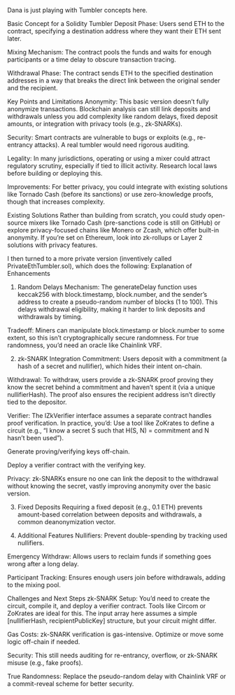 Dana is just playing with Tumbler concepts here.


Basic Concept for a Solidity Tumbler
Deposit Phase: Users send ETH to the contract, specifying a destination address where they want their ETH sent later.

Mixing Mechanism: The contract pools the funds and waits for enough participants or a time delay to obscure transaction tracing.

Withdrawal Phase: The contract sends ETH to the specified destination addresses in a way that breaks the direct link between the original sender and the recipient.

Key Points and Limitations
Anonymity: This basic version doesn’t fully anonymize transactions. Blockchain analysis can still link deposits and withdrawals unless you add complexity like random delays, fixed deposit amounts, or integration with privacy tools (e.g., zk-SNARKs).

Security: Smart contracts are vulnerable to bugs or exploits (e.g., re-entrancy attacks). A real tumbler would need rigorous auditing.

Legality: In many jurisdictions, operating or using a mixer could attract regulatory scrutiny, especially if tied to illicit activity. Research local laws before building or deploying this.

Improvements: For better privacy, you could integrate with existing solutions like Tornado Cash (before its sanctions) or use zero-knowledge proofs, though that increases complexity.

Existing Solutions
Rather than building from scratch, you could study open-source mixers like Tornado Cash (pre-sanctions code is still on GitHub) or explore privacy-focused chains like Monero or Zcash, which offer built-in anonymity. If you’re set on Ethereum, look into zk-rollups or Layer 2 solutions with privacy features.

I then turned to a more private version (inventively called PrivateEthTumbler.sol), which does the following:
Explanation of Enhancements
1. Random Delays
Mechanism: The generateDelay function uses keccak256 with block.timestamp, block.number, and the sender’s address to create a pseudo-random number of blocks (1 to 100). This delays withdrawal eligibility, making it harder to link deposits and withdrawals by timing.

Tradeoff: Miners can manipulate block.timestamp or block.number to some extent, so this isn’t cryptographically secure randomness. For true randomness, you’d need an oracle like Chainlink VRF.

2. zk-SNARK Integration
Commitment: Users deposit with a commitment (a hash of a secret and nullifier), which hides their intent on-chain.

Withdrawal: To withdraw, users provide a zk-SNARK proof proving they know the secret behind a commitment and haven’t spent it (via a unique nullifierHash). The proof also ensures the recipient address isn’t directly tied to the depositor.

Verifier: The IZkVerifier interface assumes a separate contract handles proof verification. In practice, you’d:
Use a tool like ZoKrates to define a circuit (e.g., “I know a secret S such that H(S, N) = commitment and N hasn’t been used”).

Generate proving/verifying keys off-chain.

Deploy a verifier contract with the verifying key.

Privacy: zk-SNARKs ensure no one can link the deposit to the withdrawal without knowing the secret, vastly improving anonymity over the basic version.

3. Fixed Deposits
Requiring a fixed deposit (e.g., 0.1 ETH) prevents amount-based correlation between deposits and withdrawals, a common deanonymization vector.

4. Additional Features
Nullifiers: Prevent double-spending by tracking used nullifiers.

Emergency Withdraw: Allows users to reclaim funds if something goes wrong after a long delay.

Participant Tracking: Ensures enough users join before withdrawals, adding to the mixing pool.

Challenges and Next Steps
zk-SNARK Setup: You’d need to create the circuit, compile it, and deploy a verifier contract. Tools like Circom or ZoKrates are ideal for this. The input array here assumes a simple [nullifierHash, recipientPublicKey] structure, but your circuit might differ.

Gas Costs: zk-SNARK verification is gas-intensive. Optimize or move some logic off-chain if needed.

Security: This still needs auditing for re-entrancy, overflow, or zk-SNARK misuse (e.g., fake proofs).

True Randomness: Replace the pseudo-random delay with Chainlink VRF or a commit-reveal scheme for better security.

